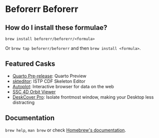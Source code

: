 # Beforerr Beforerr

## How do I install these formulae?

`brew install beforerr/beforerr/<formula>`

Or `brew tap beforerr/beforerr` and then `brew install <formula>`.

## Featured Casks

- [Quarto Pre-release](https://quarto.org): Quarto Preview
- [skteditor](https://spdf.gsfc.nasa.gov/skteditor): ISTP CDF Skeleton Editor
- [Autoplot](http://autoplot.org): Interactive browser for data on the web
- [SSC 4D Orbit Viewer](https://sscweb.gsfc.nasa.gov/tipsod/)
- [DeskCover Pro](https://noteifyapp.com/deskcover/): Isolate frontmost window, making your Desktop less distracting

## Documentation

`brew help`, `man brew` or check [Homebrew's documentation](https://docs.brew.sh).
